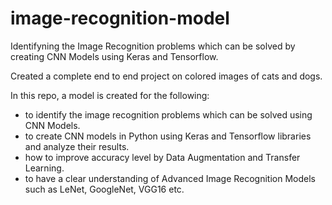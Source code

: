 # image-recognition-model
Identifyning the Image Recognition problems which can be solved by creating CNN Models using Keras and Tensorflow.

Created a complete end to end project on colored images of cats and dogs.

In this repo, a model is created for the following: 

- to identify the image recognition problems which can be solved using CNN Models.
- to create CNN models in Python using Keras and Tensorflow libraries and analyze their results.
- how to improve accuracy level by Data Augmentation and Transfer Learning.
- to have a clear understanding of Advanced Image Recognition Models such as LeNet, GoogleNet, VGG16 etc.
